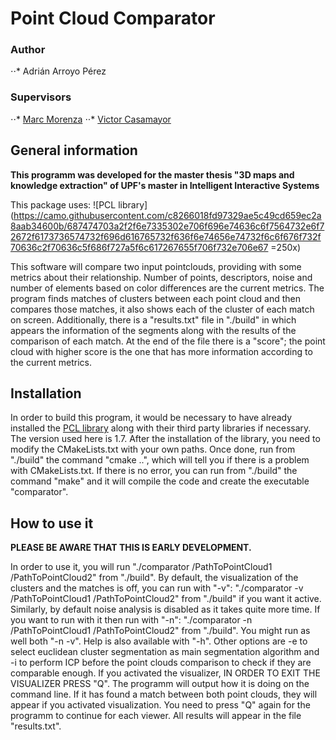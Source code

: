 # Point Cloud Comparator

### Author 
⋅⋅* Adrián Arroyo Pérez

### Supervisors
⋅⋅* [Marc Morenza](https://www.upf.edu/es/web/etic/entry/-/-/97756/409/marc-morenza)
⋅⋅* [Victor Casamayor](https://www.upf.edu/es/web/etic/entry/-/-/116031/409/victor-casamayor)

## General information

**This programm was developed for the master thesis "3D maps and knowledge extraction" of UPF's master in Intelligent Interactive Systems**

This package uses: ![PCL library](https://camo.githubusercontent.com/c8266018fd97329ae5c49cd659ec2a8aab34600b/687474703a2f2f6e7335302e706f696e74636c6f7564732e6f72672f6173736574732f696d616765732f636f6e74656e74732f6c6f676f732f70636c2f70636c5f686f727a5f6c617267655f706f732e706e67 =250x)

This software will compare two input pointclouds, providing with some metrics about their relationship. Number of points, descriptors, noise and number of elements based on color differences are the current metrics. 
The program finds matches of clusters between each point cloud and then compares those matches, it also shows each of the cluster of each match on screen. Additionally, there is a "results.txt" file in "./build" in which appears the information of the segments along with the results of the comparison of each match. At the end of the file there is a "score"; the point cloud with higher score is the one that has more information according to the current metrics.


## Installation

In order to build this program, it would be necessary to have already installed the [PCL library](http://pointclouds.org/) along with their third party libraries if necessary. The version used here is 1.7. 
After the installation of the library, you need to modify the CMakeLists.txt with your own paths.
Once done, run from "./build" the command "cmake ..", which will tell you if there is a problem with CMakeLists.txt. If there is no error, you can run from "./build" the command "make" and it will compile the code and create the executable "comparator".


## How to use it

**PLEASE BE AWARE THAT THIS IS EARLY DEVELOPMENT.**

In order to use it, you will run "./comparator /PathToPointCloud1 /PathToPointCloud2" from "./build". By default, the visualization of the clusters and the matches is off, you can run with "-v": "./comparator -v /PathToPointCloud1 /PathToPointCloud2" from "./build" if you want it active. Similarly, by default noise analysis is disabled as it takes quite more time. If you want to run with it then run with "-n": "./comparator -n /PathToPointCloud1 /PathToPointCloud2" from "./build". You might run as well both "-n -v". Help is also available with "-h".
Other options are -e to select euclidean cluster segmentation as main segmentation algorithm and -i to perform ICP before the point clouds comparison to check if they are comparable enough.
If you activated the visualizer, IN ORDER TO EXIT THE VISUALIZER PRESS "Q". The programm will output how it is doing on the command line. If it has found a match between both point clouds, they will appear if you activated visualization. You need to press "Q" again for the programm to continue for each viewer.
All results will appear in the file "results.txt".
